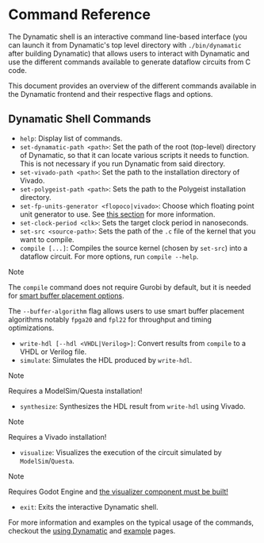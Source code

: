 # Command Reference
The Dynamatic shell is an interactive command line-based interface (you can launch it from Dynamatic's top level directory with `./bin/dynamatic` after building Dynamatic) that allows users to interact with Dynamatic and use the different commands available to generate dataflow circuits from C code.  

This document provides an overview of the different commands available in the Dynamatic frontend and their respective flags and options.

## Dynamatic Shell Commands
- `help`: Display list of commands.
- `set-dynamatic-path <path>`: Set the path of the root (top-level) directory of Dynamatic, so that it can locate various scripts it needs to function. This is not necessary if you run Dynamatic from said directory.
- `set-vivado-path <path>`: Set the path to the installation directory of Vivado.
- `set-polygeist-path <path>`: Sets the path to the Polygeist installation directory.
- `set-fp-units-generator <flopoco|vivado>`: Choose which floating point unit generator to use. See [this section](OptimizationsAndDirectives.md#floating-point-ips) for more information.
- `set-clock-period <clk>`: Sets the target clock period in nanoseconds.
- `set-src <source-path>`: Sets the path of the `.c` file of the kernel that you want to compile. 
- `compile [...]`: Compiles the source kernel (chosen by `set-src`) into a dataflow circuit. For more options, run `compile --help`.
> [!NOTE]  
> The `compile` command does not require Gurobi by default, but it is needed for [smart buffer placement options](OptimizationsAndDirectives.md#optimization-algorithms-in-dynamatic).  

The `--buffer-algorithm` flag allows users to use smart buffer placement algorithms notably `fpga20` and `fpl22` for throughput and timing optimizations.
- `write-hdl [--hdl <VHDL|Verilog>]`: Convert results from `compile` to a VHDL or Verilog file.
- `simulate`: Simulates the HDL produced by `write-hdl`. 
> [!NOTE]  
> Requires a ModelSim/Questa installation!

- `synthesize`: Synthesizes the HDL result from `write-hdl` using Vivado. 
> [!NOTE]  
> Requires a Vivado installation! 

- `visualize`: Visualizes the execution of the circuit simulated by `ModelSim`/`Questa`. 
> [!NOTE]  
> Requires Godot Engine and [the visualizer component must be built!](AdvancedBuild.md#4-interactive-dataflow-circuit-visualizer)

- `exit`: Exits the interactive Dynamatic shell.

For more information and examples on the typical usage of the commands, checkout the [using Dynamatic](../GettingStarted/Tutorials/Introduction/UsingDynamatic.md) and [example](../GettingStarted/Tutorials/Introduction/Examples.md) pages.